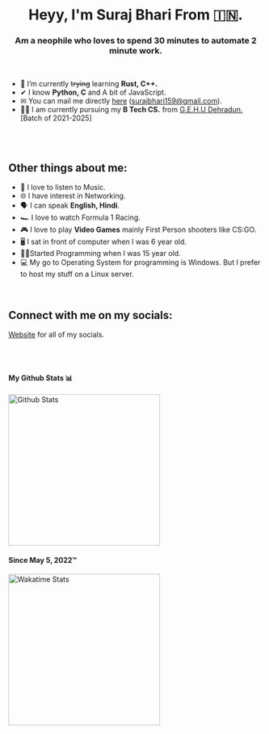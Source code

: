 <h1 align="center">Heyy, I'm Suraj Bhari From 🇮🇳.</h1>
<h3 align="center">Am a neophile who loves to spend 30 minutes to automate 2 minute work.</h3>
</br>

- 🌱 I’m currently ~~trying~~ learning **Rust, C++.**
- ✔  I know **Python, C** and A bit of JavaScript. 
- ✉ You can mail me directly <a href="mailto:surajbhari159@gmail.com"> here</a> (surajbhari159@gmail.com).
- 👨‍🎓 I am currently pursuing my **B Tech CS.** from <a href="http://gehu.ac.in/"> G.E.H.U Dehradun.</a> [Batch of 2021-2025]
</br>
</br>

<h2> Other things about me:</h2>

- 🎵 I love to listen to Music.
- 🌐 I have interest in Networking.
- 🗣 I can speak **English, Hindi**.
- 🏎 I love to watch Formula 1 Racing.
- 🎮 I love to play **Video Games** mainly First Person shooters like CS:GO.
- 🖥 I sat in front of  computer when I was 6 year old.
- 🏃‍♂️Started Programming when I was 15 year old.
- 💻 My go to Operating System for programming is Windows. But I prefer to host my stuff on a Linux server.


</br>
<h2 align="left">Connect with me on my socials:</h3>
<p align="left">

<a href="https://suraj1436.site">Website</a> for all of my socials.

</p>
</br></br>
<h4>My Github Stats 📊</h4>

<img src="https://github-readme-stats.vercel.app/api?username=AG4lyf&count_private=true&show_icons=true&theme=radical" alt="Github Stats" width="300"/>
<h4>Since May 5, 2022™ </h3>
<a href="https://wakatime.com/@AG4lyf">
<img src="https://github-readme-stats.vercel.app/api/wakatime?username=AG4lyf&theme=radical" alt="Wakatime Stats" width="300"/>
</a>
